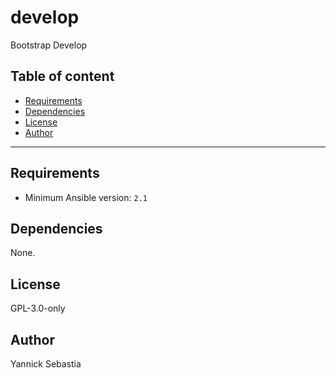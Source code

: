 # develop

Bootstrap Develop

## Table of content

- [Requirements](#requirements)
- [Dependencies](#dependencies)
- [License](#license)
- [Author](#author)

---

## Requirements

- Minimum Ansible version: `2.1`


## Dependencies

None.

## License

GPL-3.0-only

## Author

Yannick Sebastia
